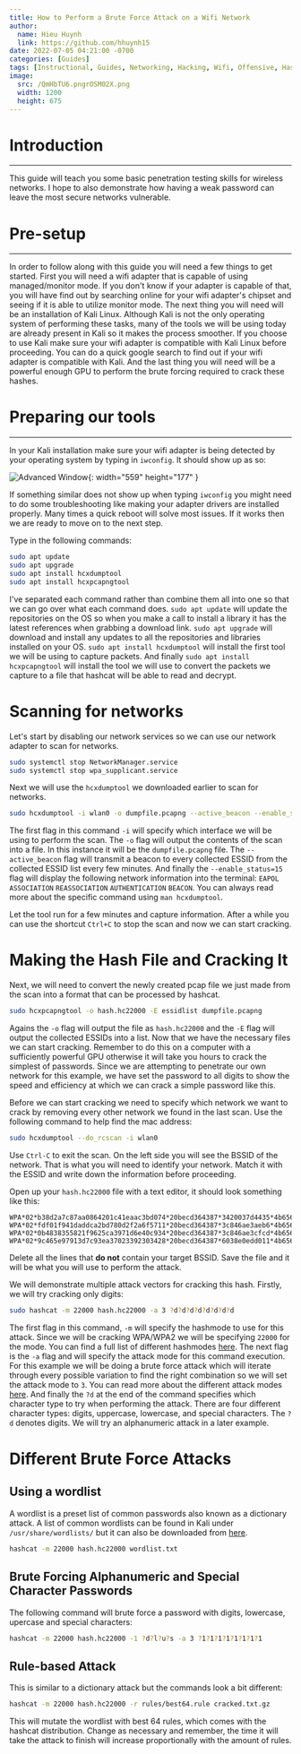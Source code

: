 ```yaml
---
title: How to Perform a Brute Force Attack on a Wifi Network
author:
  name: Hieu Huynh
  link: https://github.com/hhuynh15
date: 2022-07-05 04:21:00 -0700
categories: [Guides]
tags: [Instructional, Guides, Networking, Hacking, Wifi, Offensive, Hashcat]
image: 
  src: /QmHbTU6.pngrOSM02X.png
  width: 1200
  height: 675
---
```


# Introduction
---

This guide will teach you some basic penetration testing skills for wireless networks. I hope to also demonstrate how having a weak password can leave the most secure networks vulnerable.

# Pre-setup
---

In order to follow along with this guide you will need a few things to get started. First you will need a wifi adapter that is capable of using managed/monitor mode. If you don't know if your adapter is capable of that, you will have find out by searching online for your wifi adapter's chipset and seeing if it is able to utilize monitor mode. The next thing you will need will be an installation of Kali Linux. Although Kali is not the only operating system of performing these tasks, many of the tools we will be using today are already present in Kali so it makes the process smoother. If you choose to use Kali make sure your wifi adapter is compatible with Kali Linux before proceeding. You can do a quick google search to find out if your wifi adapter is compatible with Kali. And the last thing you will need will be a powerful enough GPU to perform the brute forcing required to crack these hashes.

# Preparing our tools
---

In your Kali installation make sure your wifi adapter is being detected by your operating system by typing in `iwconfig`. It should show up as so:

![Advanced Window](/6K9kKWF.png){: width="559" height="177" }

If something similar does not show up when typing `iwconfig` you might need to do some troubleshooting like making your adapter drivers are installed properly. Many times a quick reboot will solve most issues. If it works then we are ready to move on to the next step.

Type in the following commands:

```bash
sudo apt update
sudo apt upgrade
sudo apt install hcxdumptool
sudo apt install hcxpcapngtool
```

I've separated each command rather than combine them all into one so that we can go over what each command does. `sudo apt update` will update the repositories on the OS so when you make a call to install a library it has the latest references when grabbing a download link. `sudo apt upgrade` will download and install any updates to all the repositories and libraries installed on your OS. `sudo apt install hcxdumptool` will install the first tool we will be using to capture packets. And finally `sudo apt install hcxpcapngtool` will install the tool we will use to convert the packets we capture to a file that hashcat will be able to read and decrypt.

# Scanning for networks

Let's start by disabling our network services so we can use our network adapter to scan for networks.

```bash
sudo systemctl stop NetworkManager.service
sudo systemctl stop wpa_supplicant.service
```

Next we will use the `hcxdumptool` we downloaded earlier to scan for networks.

```bash
sudo hcxdumptool -i wlan0 -o dumpfile.pcapng --active_beacon --enable_status=15
```

The first flag in this command `-i` will specify which interface we will be using to perform the scan. The `-o` flag will output the contents of the scan into a file. In this instance it will be the `dumpfile.pcapng` file. The `--active_beacon` flag will transmit a beacon to every collected ESSID from the collected ESSID list every few minutes. And finally the `--enable_status=15` flag will display the following network information into the terminal: `EAPOL` `ASSOCIATION` `REASSOCIATION` `AUTHENTICATION` `BEACON`. You can always read more about the specific command using `man hcxdumptool`.

Let the tool run for a few minutes and capture information. After a while you can use the shortcut `Ctrl+C` to stop the scan and now we can start cracking.

# Making the Hash File and Cracking It

Next, we will need to convert the newly created pcap file we just made from the scan into a format that can be processed by hashcat.

```bash
sudo hcxpcapngtool -o hash.hc22000 -E essidlist dumpfile.pcapng
```

Agains the `-o` flag will output the file as `hash.hc22000` and the `-E` flag will output the collected ESSIDs into a list. Now that we have the necessary files we can start cracking. Remember to do this on a computer with a sufficiently powerful GPU otherwise it will take you hours to crack the simplest of passwords. Since we are attempting to penetrate our own network for this example, we have set the password to all digits to show the speed and efficiency at which we can crack a simple password like this.

Before we can start cracking we need to specify which network we want to crack by removing every other network we found in the last scan. Use the following command to help find the mac address:

```bash
sudo hcxdumptool --do_rcscan -i wlan0
```
Use `Ctrl-C` to exit the scan. On the left side you will see the BSSID of the network. That is what you will need to identify your network. Match it with the ESSID and write down the information before proceeding.

Open up your `hash.hc22000` file with a text editor, it should look something like this:

```
WPA*02*b38d2a7c87aa0864201c41eaac3bd074*20becd364387*3420037d4435*4b6569746857696669*082b00483ffa60261b82837a38916fb92e4e0d81608343c95f2d97a978c449ed*0103007502010a00000000000000000001eb021bf76d5b9a03965527c2796825b9e268e7cdccc4f4603dce98b894613612000000000000000000000000000000000000000000000000000000000000000000000000000000000000000000000000001630140100000fac040100000fac040100000fac020000*02
WPA*02*fdf01f941daddca2bd780d2f2a6f5711*20becd364387*3c846ae3aeb6*4b6569746857696669*72cc768ae878785bf30c22e54cc23e21362e7fbd3597d92e7bf43b88889b8ef7*0103007502010a0000000000000000fa12f4345f77049ab5a66ce61f600af4cdcf0c28104bcbbb9b17e941949249746dd2000000000000000000000000000000000000000000000000000000000000000000000000000000000000000000000000001630140100000fac040100000fac040100000fac020000*10
WPA*02*0b4838355821f9625ca3971d6e40c934*20becd364387*3c846ae3cfcd*4b6569746857696669*72cc768ae878785bf30c22e54cc23e21362e7fbd3597d92e7bf43b88889b8ef7*0103007502010a0000000000000000fa12f852203ce4dd9ff5196d583503e10c476f203bcf5d9223ba5cecfa434910f432000000000000000000000000000000000000000000000000000000000000000000000000000000000000000000000000001630140100000fac040100000fac040100000fac020000*10
WPA*02*9c465e97913d7c93ea37023392303428*20becd364387*6038e0edd011*4b6569746857696669*72cc768ae878785bf30c22e54cc23e21362e7fbd3597d92e7bf43b88889b8ef7*0103007502010a0000000000000000fa1225873e630b8cf46ea6eaac659603576b6dbd1e3e3640e2931ca37ce3f0b1d24d000000000000000000000000000000000000000000000000000000000000000000000000000000000000000000000000001630140100000fac040100000fac040100000fac020000*10
```

Delete all the lines that **do not** contain your target BSSID. Save the file and it will be what you will use to perform the attack.

We will demonstrate multiple attack vectors for cracking this hash. Firstly, we will try cracking only digits:

```bash
sudo hashcat -m 22000 hash.hc22000 -a 3 ?d?d?d?d?d?d?d?d
```

The first flag in this command, `-m` will specify the hashmode to use for this attack. Since we will be cracking WPA/WPA2 we will be specifying `22000` for the mode. You can find a full list of different hashmodes [here](https://hashcat.net/wiki/doku.php?id=example_hashes). The next flag is the `-a` flag and will specify the attack mode for this command execution. For this example we will be doing a brute force attack which will iterate through every possible variation to find the right combination so we will set the attack mode to `3`. You can read more about the different attack modes [here](https://hashcat.net/wiki/doku.php?id=hashcat). And finally the `?d` at the end of the command specifies which character type to try when performing the attack. There are four different character types: digits, uppercase, lowercase, and special characters. The `?d` denotes digits. We will try an alphanumeric attack in a later example.

# Different Brute Force Attacks

## Using a wordlist

A wordlist is a preset list of common passwords also known as a dictionary attack. A list of common wordlists can be found in Kali under `/usr/share/wordlists/` but it can also be downloaded from [here](https://github.com/00xBAD/kali-wordlists).

```bash
hashcat -m 22000 hash.hc22000 wordlist.txt
```

## Brute Forcing Alphanumeric and Special Character Passwords

The following command will brute force a password with digits, lowercase, upercase and special characters:

```bash
hashcat -m 22000 hash.hc22000 -1 ?d?l?u?s -a 3 ?1?1?1?1?1?1?1?1
```

## Rule-based Attack

This is similar to a dictionary attack but the commands look a bit different:

```bash
hashcat -m 22000 hash.hc22000 -r rules/best64.rule cracked.txt.gz
```

This will mutate the wordlist with best 64 rules, which comes with the hashcat distribution. Change as necessary and remember, the time it will take the attack to finish will increase proportionally with the amount of rules.